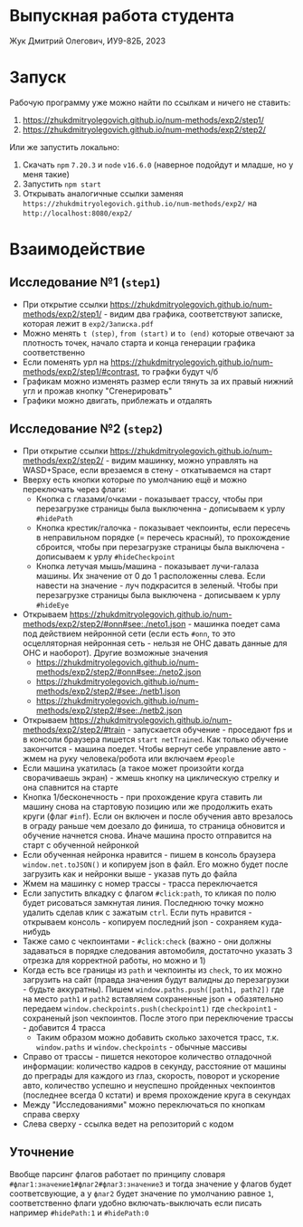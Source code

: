 # Выпускная работа студента

Жук Дмитрий Олегович, ИУ9-82Б, 2023

# Запуск

Рабочую программу уже можно найти по ссылкам и ничего не ставить:
1. https://zhukdmitryolegovich.github.io/num-methods/exp2/step1/
2. https://zhukdmitryolegovich.github.io/num-methods/exp2/step2/

Или же запустить локально:
1. Скачать `npm` `7.20.3` и `node` `v16.6.0` (наверное подойдут и младше, но у меня такие)
2. Запустить `npm start`
3. Открывать аналогичные ссылки заменяя `https://zhukdmitryolegovich.github.io/num-methods/exp2/` на `http://localhost:8080/exp2/`

# Взаимодействие

## Исследование №1 (`step1`)

- При открытие ссылки https://zhukdmitryolegovich.github.io/num-methods/exp2/step1/ - видим два графика, соответствуют записке, которая лежит в `exp2/Записка.pdf`
- Можно менять `t (step)`, `from (start)` и `to (end)` которые отвечают за плотность точек, начало старта и конца генерации графика соответственно
- Если поменять урл на https://zhukdmitryolegovich.github.io/num-methods/exp2/step1/#contrast, то графки будут ч/б
- Графикам можно изменять размер если тянуть за их правый нижний угл и прожав кнопку "Сгенерировать"
- Графики можно двигать, приблежать и отдалять

## Исследование №2 (`step2`)

- При открытие ссылки https://zhukdmitryolegovich.github.io/num-methods/exp2/step2/ - видим машинку, можно управлять на WASD+Space, если врезаемся в стену - откатываемся на старт
- Вверху есть кнопки которые по умолчанию ещё и можно переключать через флаги:
	- Кнопка с глазами/очками - показывает трассу, чтобы при перезагрузке страницы была выключенна - дописываем к урлу `#hidePath`
	- Кнопка крестик/галочка - показывает чекпоинты, если пересечь в неправильном порядке (= перечесь красный), то прохождение сброится, чтобы при перезагрузке страницы была выключена - дописываем к урлу `#hideCheckpoint`
	- Кнопка летучая мышь/машина - показывает лучи-галаза машины. Их значение от 0 до 1 расположенны слева. Если навести на значение - луч подкрасится в зеленый. Чтобы при перезагрузке страницы была выключена - дописываем к урлу `#hideEye`
- Открываем https://zhukdmitryolegovich.github.io/num-methods/exp2/step2/#onn#see:./neto1.json - машинка поедет сама под действием нейронной сети (если есть `#onn`, то это осцелляторная нейронная сеть - нельзя не ОНС давать данные для ОНС и наоборот). Другие возможные значения
	- https://zhukdmitryolegovich.github.io/num-methods/exp2/step2/#onn#see:./neto2.json
	- https://zhukdmitryolegovich.github.io/num-methods/exp2/step2/#see:./netb1.json
	- https://zhukdmitryolegovich.github.io/num-methods/exp2/step2/#see:./netb2.json
- Открываем https://zhukdmitryolegovich.github.io/num-methods/exp2/step2/#train - запускается обучение - проседают fps и в консоли браузера пишется `start netTrained`. Как только обучение закончится - машина поедет. Чтобы вернут себе управление авто - жмем на руку человека/робота или включаем `#people`
- Если машина укатилась (а такое может произойти когда сворачиваешь экран) - жмешь кнопку на циклическую стрелку и она спавнится на старте
- Кнопка 1/бесконечность - при прохождение круга ставить ли машину снова на стартовую позицию или же продолжить ехать круги (флаг `#inf`). Если он включен и после обучения авто врезалось в ограду раньше чем доезало до финиша, то страница обновится и обучение начнется снова. Иначе машина просто отправится на старт с обученной нейронкой
- Если обученная нейронка нравится - пишем в консоль браузера `window.net.toJSON()` и копируем json в файл. Его можно будет после загрузить как и нейронки выше - указав путь до файла
- Жмем на машинку с номер трассы - трасса переключается
- Если запустить влкадку с флагом `#click:path`, то кликая по полю будет рисоваться замкнутая линия. Последнюю точку можно удалить сделав клик с зажатым `ctrl`. Если путь нравится - открываем консоль - копируем последний json - сохраняем куда-нибудь
- Также само с чекпоинтами - `#click:check` (важно - они должны задаваться в порядке следования автомобиля, достаточно указать 3 отрезка для корректной работы, но можно и 1)
- Когда есть все границы из `path` и чекпоинты из `check`, то их можно загрузить на сайт (правда значения будут валидны до перезагрузки - будьте аккуратны). Пишем `window.paths.push([path1, path2])` где на место `path1` и `path2` вставляем сохраненные json + обазятельно передаем `window.checkpoints.push(checkpoint1)` где `checkpoint1` - сохраненый json чекпоинтов. После этого при переключение трассы - добавится 4 трасса
	- Таким образом можно добавить сколько захочется трасс, т.к. `window.paths` и `window.checkpoints` - обычные массивы
- Справо от трассы - пишется некоторое количество отладочной информации: количество кадров в секунду, расстояние от машины до преграды для каждого из глаз, скорость, поворот и ускорение авто, количество успешно и неуспешно пройденных чекпоинтов (последнее всегда 0 кстати) и время прохождение круга в секундах
- Между "Исследованиями" можно переключаться по кнопкам справа сверху
- Слева сверху - ссылка ведет на репозиторий с кодом

## Уточнение

Ввобще парсинг флагов работает по принципу словаря `#флаг1:значение1#флаг2#флаг3:значение3` и тогда значение у флагов будет соответсвующие, а у `флаг2` будет значение по умолчанию равное `1`, соответственно флаги удобно включать-выключать если писать например `#hidePath:1` и `#hidePath:0`
